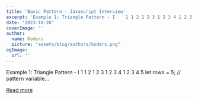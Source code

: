 ```yaml
---
title: 'Basic Pattern - Javascript Interview'
excerpt: 'Example 1: Triangle Pattern - I    1 1 2 1 2 3 1 2 3 4 1 2 3 4 5  let rows = 5; // pattern variable...'
date: '2023-10-28'
coverImage: ''
author:
  name: Koders
  picture: "assets/blog/authors/koders.png"
ogImage:
  url: ''
---
```


Example 1: Triangle Pattern - I    1 1 2 1 2 3 1 2 3 4 1 2 3 4 5  let rows = 5; // pattern variable...

[Read more](https://dev.to/zeeshanali0704/basic-pattern-javascript-interview-46j0)
